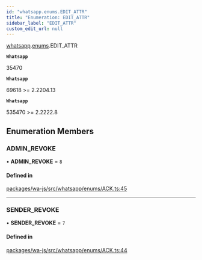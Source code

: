 ```yaml
---
id: "whatsapp.enums.EDIT_ATTR"
title: "Enumeration: EDIT_ATTR"
sidebar_label: "EDIT_ATTR"
custom_edit_url: null
---
```


[whatsapp](../namespaces/whatsapp.md).[enums](../namespaces/whatsapp.enums.md).EDIT_ATTR

**`Whatsapp`**

35470

**`Whatsapp`**

69618 >= 2.2204.13

**`Whatsapp`**

535470 >= 2.2222.8

## Enumeration Members

### ADMIN\_REVOKE

• **ADMIN\_REVOKE** = ``8``

#### Defined in

[packages/wa-js/src/whatsapp/enums/ACK.ts:45](https://github.com/wppconnect-team/wa-js/blob/main/src/whatsapp/enums/ACK.ts#L45)

___

### SENDER\_REVOKE

• **SENDER\_REVOKE** = ``7``

#### Defined in

[packages/wa-js/src/whatsapp/enums/ACK.ts:44](https://github.com/wppconnect-team/wa-js/blob/main/src/whatsapp/enums/ACK.ts#L44)
